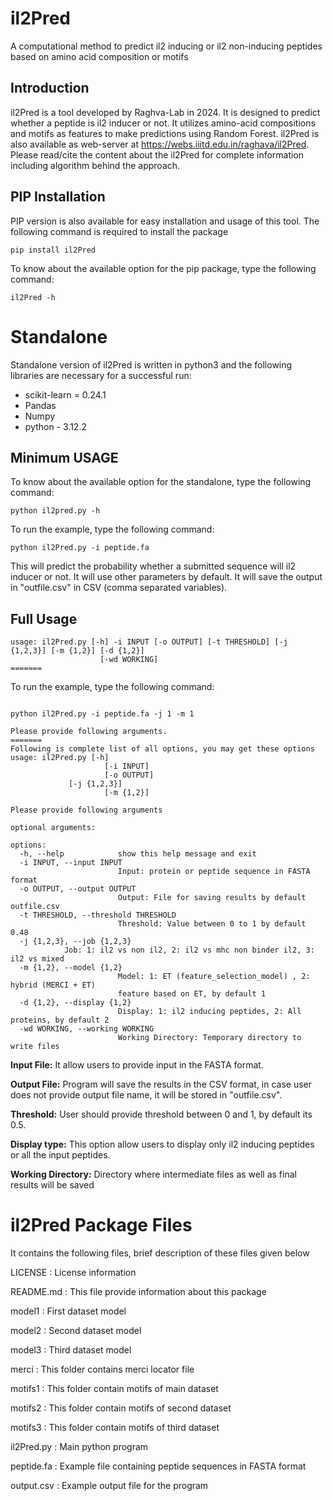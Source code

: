 # il2Pred
A computational method to predict il2 inducing or il2 non-inducing peptides based on amino acid composition or motifs

## Introduction
il2Pred is a tool developed by Raghva-Lab in 2024. It is designed to predict whether a peptide is il2 inducer or not. It utilizes amino-acid compositions and motifs as features to make predictions using Random Forest. il2Pred is also available as web-server at https://webs.iiitd.edu.in/raghava/il2Pred. Please read/cite the content about the il2Pred for complete information including algorithm behind the approach.

## PIP Installation
PIP version is also available for easy installation and usage of this tool. The following command is required to install the package 
```
pip install il2Pred
```
To know about the available option for the pip package, type the following command:
```
il2Pred -h
```
# Standalone

Standalone version of il2Pred is written in python3 and the following libraries are necessary for a successful run:

- scikit-learn = 0.24.1
- Pandas
- Numpy
- python - 3.12.2 


## Minimum USAGE
To know about the available option for the standalone, type the following command:
```
python il2pred.py -h
```
To run the example, type the following command:
```
python il2Pred.py -i peptide.fa
```
This will predict the probability whether a submitted sequence will il2 inducer or not. It will use other parameters by default. It will save the output in "outfile.csv" in CSV (comma separated variables).

## Full Usage
```
usage: il2Pred.py [-h] -i INPUT [-o OUTPUT] [-t THRESHOLD] [-j {1,2,3}] [-m {1,2}] [-d {1,2}]
                    [-wd WORKING]
=======
```
To run the example, type the following command:
```

python il2Pred.py -i peptide.fa -j 1 -m 1

```
```
Please provide following arguments.
=======
Following is complete list of all options, you may get these options
usage: il2Pred.py [-h] 
                     [-i INPUT]
                     [-o OUTPUT]
		     [-j {1,2,3}] 
                     [-m {1,2}] 
```
```
Please provide following arguments

optional arguments:

options:
  -h, --help            show this help message and exit
  -i INPUT, --input INPUT
                        Input: protein or peptide sequence in FASTA format
  -o OUTPUT, --output OUTPUT
                        Output: File for saving results by default outfile.csv
  -t THRESHOLD, --threshold THRESHOLD
                        Threshold: Value between 0 to 1 by default 0.48
  -j {1,2,3}, --job {1,2,3}
			Job: 1: il2 vs non il2, 2: il2 vs mhc non binder il2, 3: il2 vs mixed 
  -m {1,2}, --model {1,2}
                        Model: 1: ET (feature_selection_model) , 2: hybrid (MERCI + ET)
                        feature based on ET, by default 1
  -d {1,2}, --display {1,2}
                        Display: 1: il2 inducing peptides, 2: All proteins, by default 2
  -wd WORKING, --working WORKING
                        Working Directory: Temporary directory to write files
```

**Input File:** It allow users to provide input in the FASTA format.

**Output File:** Program will save the results in the CSV format, in case user does not provide output file name, it will be stored in "outfile.csv".

**Threshold:** User should provide threshold between 0 and 1, by default its 0.5.

**Display type:** This option allow users to display only il2 inducing peptides or all the input peptides.

**Working Directory:** Directory where intermediate files as well as final results will be saved

il2Pred Package Files
=======================
It contains the following files, brief description of these files given below


LICENSE				      : License information

README.md			      : This file provide information about this package

model1               : First dataset model

model2               : Second dataset model

model3               : Third dataset model

merci               : This folder contains merci locator file

motifs1             : This folder contain motifs of main dataset

motifs2             : This folder contain motifs of second dataset

motifs3            : This folder contain motifs of third dataset

il2Pred.py     : Main python program


peptide.fa : Example file containing peptide sequences in FASTA format

output.csv	: Example output file for the program

